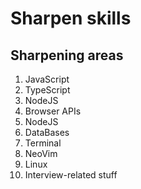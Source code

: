 # Sharpen skills

## Sharpening areas
1. JavaScript
2. TypeScript
3. NodeJS
4. Browser APIs
5. NodeJS
6. DataBases
7. Terminal
8. NeoVim
9. Linux
10. Interview-related stuff

